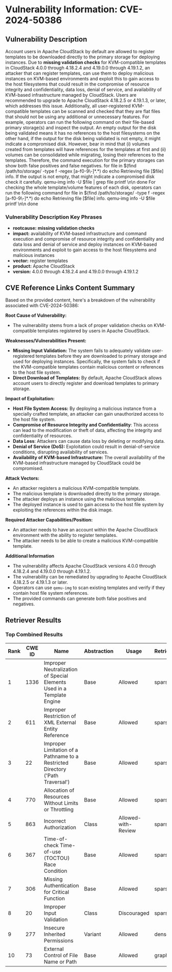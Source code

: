 # Vulnerability Information: CVE-2024-50386

## Vulnerability Description
Account users in Apache CloudStack by default are allowed to register templates to be downloaded directly to the primary storage for deploying instances. Due to **missing validation checks** for KVM-compatible templates in CloudStack 4.0.0 through 4.18.2.4 and 4.19.0.0 through 4.19.1.2, an attacker that can register templates, can use them to deploy malicious instances on KVM-based environments and exploit this to gain access to the host filesystems that could result in the compromise of resource integrity and confidentiality, data loss, denial of service, and availability of KVM-based infrastructure managed by CloudStack. Users are recommended to upgrade to Apache CloudStack 4.18.2.5 or 4.19.1.3, or later, which addresses this issue. Additionally, all user-registered KVM-compatible templates can be scanned and checked that they are flat files that should not be using any additional or unnecessary features. For example, operators can run the following command on their file-based primary storage(s) and inspect the output. An empty output for the disk being validated means it has no references to the host filesystems on the other hand, if the output for the disk being validated is not empty, it might indicate a compromised disk. However, bear in mind that (i) volumes created from templates will have references for the templates at first and (ii) volumes can be consolidated while migrating, losing their references to the templates. Therefore, the command execution for the primary storages can show both false positives and false negatives. for file in $(find /path/to/storage/ -type f -regex [a-f0-9\-]*.*) do echo Retrieving file [$file] info. If the output is not empty, that might indicate a compromised disk check it carefully. qemu-img info -U $file | grep file printf \n\n done For checking the whole template/volume features of each disk, operators can run the following command for file in $(find /path/to/storage/ -type f -regex [a-f0-9\-]*.*) do echo Retrieving file [$file] info. qemu-img info -U $file printf \n\n done

### Vulnerability Description Key Phrases
- **rootcause:** **missing validation checks**
- **impact:** availability of KVM-based infrastructure and command execution and compromise of resource integrity and confidentiality and data loss and denial of service and deploy instances on KVM-based environments and exploit to gain access to the host filesystems and malicious instances
- **vector:** register templates
- **product:** Apache CloudStack
- **version:** 4.0.0 through 4.18.2.4 and 4.19.0.0 through 4.19.1.2

## CVE Reference Links Content Summary
Based on the provided content, here's a breakdown of the vulnerability associated with CVE-2024-50386:

**Root Cause of Vulnerability:**

*   The vulnerability stems from a lack of proper validation checks on KVM-compatible templates registered by users in Apache CloudStack.

**Weaknesses/Vulnerabilities Present:**

*   **Missing Input Validation:** The system fails to adequately validate user-registered templates before they are downloaded to primary storage and used for deploying instances. Specifically, the system fails to check if the KVM-compatible templates contain malicious content or references to the host file system.
*   **Direct Download of Templates:** By default, Apache CloudStack allows account users to directly register and download templates to primary storage.

**Impact of Exploitation:**

*   **Host File System Access:** By deploying a malicious instance from a specially crafted template, an attacker can gain unauthorized access to the host file system.
*   **Compromise of Resource Integrity and Confidentiality**: This access can lead to the modification or theft of data, affecting the integrity and confidentiality of resources.
*  **Data Loss**: Attackers can cause data loss by deleting or modifying data.
*   **Denial of Service (DoS):** Exploitation could result in denial-of-service conditions, disrupting availability of services.
*   **Availability of KVM-based Infrastructure:** The overall availability of the KVM-based infrastructure managed by CloudStack could be compromised.

**Attack Vectors:**

*   An attacker registers a malicious KVM-compatible template.
*   The malicious template is downloaded directly to the primary storage.
*   The attacker deploys an instance using the malicious template.
*   The deployed instance is used to gain access to the host file system by exploiting the references within the disk image.

**Required Attacker Capabilities/Position:**

*   An attacker needs to have an account within the Apache CloudStack environment with the ability to register templates.
*   The attacker needs to be able to create a malicious KVM-compatible template.

**Additional Information**

* The vulnerability affects Apache CloudStack versions 4.0.0 through 4.18.2.4 and 4.19.0.0 through 4.19.1.2.
* The vulnerability can be remediated by upgrading to Apache CloudStack 4.18.2.5 or 4.19.1.3 or later.
* Operators can use `qemu-img` to scan existing templates and verify if they contain host file system references.
* The provided commands can generate both false positives and negatives.

## Retriever Results

### Top Combined Results

| Rank | CWE ID | Name | Abstraction | Usage  | Retrievers | Individual Scores |
|------|--------|------|-------------|-------|------------|-------------------|
| 1 | 1336 | Improper Neutralization of Special Elements Used in a Template Engine | Base | Allowed | sparse | 1.647 |
| 2 | 611 | Improper Restriction of XML External Entity Reference | Base | Allowed | sparse | 1.629 |
| 3 | 22 | Improper Limitation of a Pathname to a Restricted Directory ('Path Traversal') | Base | Allowed | sparse | 1.627 |
| 4 | 770 | Allocation of Resources Without Limits or Throttling | Base | Allowed | sparse | 1.626 |
| 5 | 863 | Incorrect Authorization | Class | Allowed-with-Review | sparse | 1.624 |
| 6 | 367 | Time-of-check Time-of-use (TOCTOU) Race Condition | Base | Allowed | sparse | 1.590 |
| 7 | 306 | Missing Authentication for Critical Function | Base | Allowed | sparse | 1.564 |
| 8 | 20 | Improper Input Validation | Class | Discouraged | sparse | 1.564 |
| 9 | 277 | Insecure Inherited Permissions | Variant | Allowed | dense | 0.483 |
| 10 | 73 | External Control of File Name or Path | Base | Allowed | graph | 0.002 |

